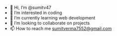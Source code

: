 - 👋 Hi, I’m @sumitv47
- 👀 I’m interested in coding
- 🌱 I’m currently learning web development
- 💞️ I’m looking to collaborate on projects
- 📫 How to reach me sumitverma7552@gmail.com

<!---
sumitv47/sumitv47 is a ✨ special ✨ repository because its `README.md` (this file) appears on your GitHub profile.
You can click the Preview link to take a look at your changes.
--->
